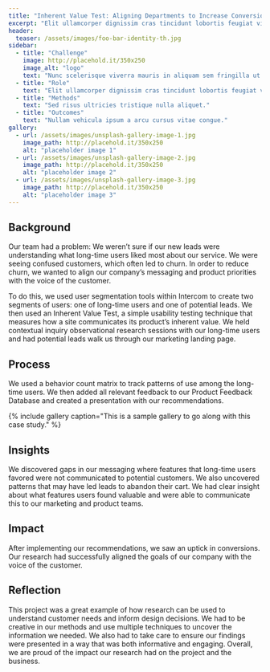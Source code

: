 ```yaml
---
title: "Inherent Value Test: Aligning Departments to Increase Conversions"
excerpt: "Elit ullamcorper dignissim cras tincidunt lobortis feugiat vivamus."
header:
  teaser: /assets/images/foo-bar-identity-th.jpg
sidebar:
  - title: "Challenge"
    image: http://placehold.it/350x250
    image_alt: "logo"
    text: "Nunc scelerisque viverra mauris in aliquam sem fringilla ut morbi."
  - title: "Role"
    text: "Elit ullamcorper dignissim cras tincidunt lobortis feugiat vivamus."
  - title: "Methods"
    text: "Sed risus ultricies tristique nulla aliquet."
  - title: "Outcomes"
    text: "Nullam vehicula ipsum a arcu cursus vitae congue."
gallery:
  - url: /assets/images/unsplash-gallery-image-1.jpg
    image_path: http://placehold.it/350x250
    alt: "placeholder image 1"
  - url: /assets/images/unsplash-gallery-image-2.jpg
    image_path: http://placehold.it/350x250
    alt: "placeholder image 2"
  - url: /assets/images/unsplash-gallery-image-3.jpg
    image_path: http://placehold.it/350x250
    alt: "placeholder image 3"
---
```


## Background
Our team had a problem: We weren’t sure if our new leads were understanding what long-time users liked most about our service. We were seeing confused customers, which often led to churn. In order to reduce churn, we wanted to align our company’s messaging and product priorities with the voice of the customer. 

To do this, we used user segmentation tools within Intercom to create two segments of users: one of long-time users and one of potential leads. We then used an Inherent Value Test, a simple usability testing technique that measures how a site communicates its product’s inherent value. We held contextual inquiry observational research sessions with our long-time users and had potential leads walk us through our marketing landing page.

## Process
We used a behavior count matrix to track patterns of use among the long-time users. We then added all relevant feedback to our Product Feedback Database and created a presentation with our recommendations.

{% include gallery caption="This is a sample gallery to go along with this case study." %}

## Insights
We discovered gaps in our messaging where features that long-time users favored were not communicated to potential customers. We also uncovered patterns that may have led leads to abandon their cart. We had clear insight about what features users found valuable and were able to communicate this to our marketing and product teams.

## Impact
After implementing our recommendations, we saw an uptick in conversions. Our research had successfully aligned the goals of our company with the voice of the customer.

## Reflection
This project was a great example of how research can be used to understand customer needs and inform design decisions. We had to be creative in our methods and use multiple techniques to uncover the information we needed. We also had to take care to ensure our findings were presented in a way that was both informative and engaging. Overall, we are proud of the impact our research had on the project and the business.
